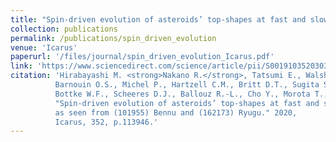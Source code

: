 ```yaml
---
title: "Spin-driven evolution of asteroids’ top-shapes at fast and slow spins as seen from (101955) Bennu and (162173) Ryugu"
collection: publications
permalink: /publications/spin_driven_evolution
venue: 'Icarus'
paperurl: '/files/journal/spin_driven_evolution_Icarus.pdf'
link: 'https://www.sciencedirect.com/science/article/pii/S0019103520303201'
citation: 'Hirabayashi M. <strong>Nakano R.</strong>, Tatsumi E., Walsh K.J.,
          Barnouin O.S., Michel P., Hartzell C.M., Britt D.T., Sugita S., Watanabe S.I.,
          Bottke W.F., Scheeres D.J., Ballouz R.-L., Cho Y., Morota T., Howell E.S., Lauretta D.S.,
          "Spin-driven evolution of asteroids’ top-shapes at fast and slow spins
          as seen from (101955) Bennu and (162173) Ryugu." 2020,
          Icarus, 352, p.113946.'
---
```

